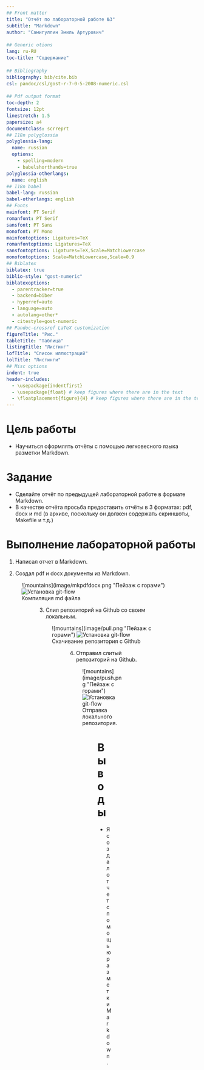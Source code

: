 ```yaml
---
## Front matter
title: "Отчёт по лабораторной работе №3"
subtitle: "Markdown"
author: "Самигуллин Эмиль Артурович"

## Generic otions
lang: ru-RU
toc-title: "Содержание"

## Bibliography
bibliography: bib/cite.bib
csl: pandoc/csl/gost-r-7-0-5-2008-numeric.csl

## Pdf output format
toc-depth: 2
fontsize: 12pt
linestretch: 1.5
papersize: a4
documentclass: scrreprt
## I18n polyglossia
polyglossia-lang:
  name: russian
  options:
	- spelling=modern
	- babelshorthands=true
polyglossia-otherlangs:
  name: english
## I18n babel
babel-lang: russian
babel-otherlangs: english
## Fonts
mainfont: PT Serif
romanfont: PT Serif
sansfont: PT Sans
monofont: PT Mono
mainfontoptions: Ligatures=TeX
romanfontoptions: Ligatures=TeX
sansfontoptions: Ligatures=TeX,Scale=MatchLowercase
monofontoptions: Scale=MatchLowercase,Scale=0.9
## Biblatex
biblatex: true
biblio-style: "gost-numeric"
biblatexoptions:
  - parentracker=true
  - backend=biber
  - hyperref=auto
  - language=auto
  - autolang=other*
  - citestyle=gost-numeric
## Pandoc-crossref LaTeX customization
figureTitle: "Рис."
tableTitle: "Таблица"
listingTitle: "Листинг"
lofTitle: "Список иллюстраций"
lolTitle: "Листинги"
## Misc options
indent: true
header-includes:
  - \usepackage{indentfirst}
  - \usepackage{float} # keep figures where there are in the text
  - \floatplacement{figure}{H} # keep figures where there are in the text
---
```


# Цель работы

* Научиться оформлять отчёты с помощью легковесного языка разметки Markdown.

# Задание

* Сделайте отчёт по предыдущей лабораторной работе в формате Markdown.
* В качестве отчёта просьба предоставить отчёты в 3 форматах: pdf, docx и md (в архиве, поскольку он должен содержать скриншоты, Makefile и т.д.)

# Выполнение лабораторной работы

1. Написал отчет в Markdown.

2. Создал pdf и docx документы из Markdown.

<figure>![mountains](image/mkpdfdocx.png "Пейзаж с горами")
	<img src="image/instgitflow.png" alt="Установка git-flow">
	<figcaption>Компиляция md файла</figcaption>
<figure>

3. Слил репозиторий на Github со своим локальным.

<figure>![mountains](image/pull.png "Пейзаж с горами")
	<img src="image/instgitflow.png" alt="Установка git-flow">
	<figcaption>Скачивание репозитория с Github</figcaption>
<figure>

4. Отправил слитый репозиторий на Github.

<figure>![mountains](image/push.png "Пейзаж с горами")
	<img src="image/instgitflow.png" alt="Установка git-flow">
	<figcaption>Отправка локального репозитория.</figcaption>
<figure>

# Выводы

* Я создал отчет с помощью разметки Markdown.
